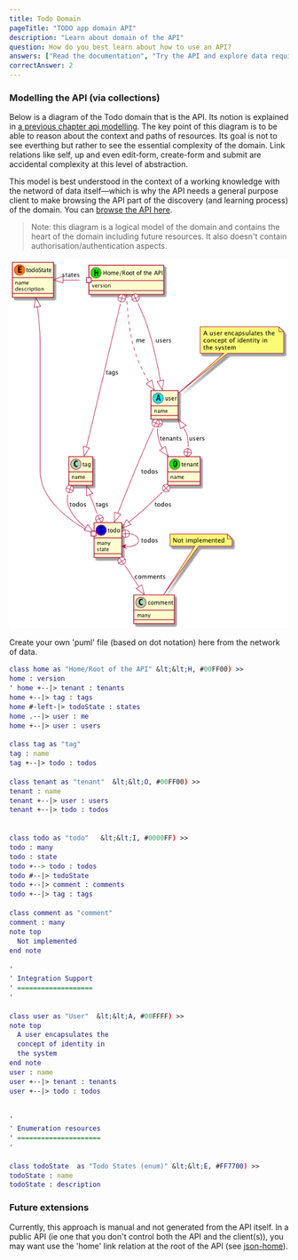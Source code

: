 ```yaml
---
title: Todo Domain
pageTitle: "TODO app domain API"
description: "Learn about domain of the API"
question: How do you best learn about how to use an API?
answers: ["Read the documentation", "Try the API and explore data required", "Build up your knowledge in the context of a map and learn the specifics of conntectedness through practice", "Trick question: all APIs are hard to learn and use"]
correctAnswer: 2
---
```


### Modelling the API (via collections)

Below is a diagram of the Todo domain that is the API. Its notion is explained in [a previous chapter api modelling](../1-api-modelling). The key point of this diagram is to be able to reason about the context and paths of resources. Its goal is not to see everthing but rather to see the essential complexity of the domain. Link relations like self, up and even edit-form, create-form and submit are accidental complexity at this level of abstraction.

This model is best understood in the context of a working knowledge with the netword of data itself—which is why the API needs a general purpose client to make browsing the API part of the discovery (and learning process) of the domain. You can [browse the API here](https://api.todo.semanticlink.io).

> Note: this diagram is a logical model of the domain and contains the heart of the domain including future resources. It also doesn't contain authorisation/authentication aspects.

![](todo-api.png)

<Instruction>

Create your own 'puml' file (based on dot notation) here from the network of data.

```dot
class home as "Home/Root of the API" &lt;&lt;H, #00FF00) >>
home : version
' home +--|> tenant : tenants
home +--|> tag : tags
home #-left-|> todoState : states
home .--|> user : me
home +--|> user : users

class tag as "tag"
tag : name
tag +--|> todo : todos

class tenant as "tenant"  &lt;&lt;O, #00FF00) >>
tenant : name
tenant +--|> user : users
tenant +--|> todo : todos


class todo as "todo"   &lt;&lt;I, #0000FF) >>
todo : many
todo : state
todo +--> todo : todos
todo #--|> todoState
todo +--|> comment : comments
todo +--|> tag : tags

class comment as "comment"
comment : many
note top
  Not implemented
end note

'
' Integration Support
' ===================
'

class user as "User"  &lt;&lt;A, #00FFFF) >>
note top
  A user encapsulates the
  concept of identity in
  the system
end note
user : name
user +--|> tenant : tenants
user +--|> todo : todos


'
' Enumeration resources
' =====================
'

class todoState  as "Todo States (enum)" &lt;&lt;E, #FF7700) >>
todoState : name
todoState : description

```

</Instruction>

### Future extensions

Currently, this approach is manual and not generated from the API itself. In a public API (ie one that you don't control both the API and the client(s)), you may want use the 'home' link relation at the root of the API (see [json-home](https://mnot.github.io/I-D/json-home/)).